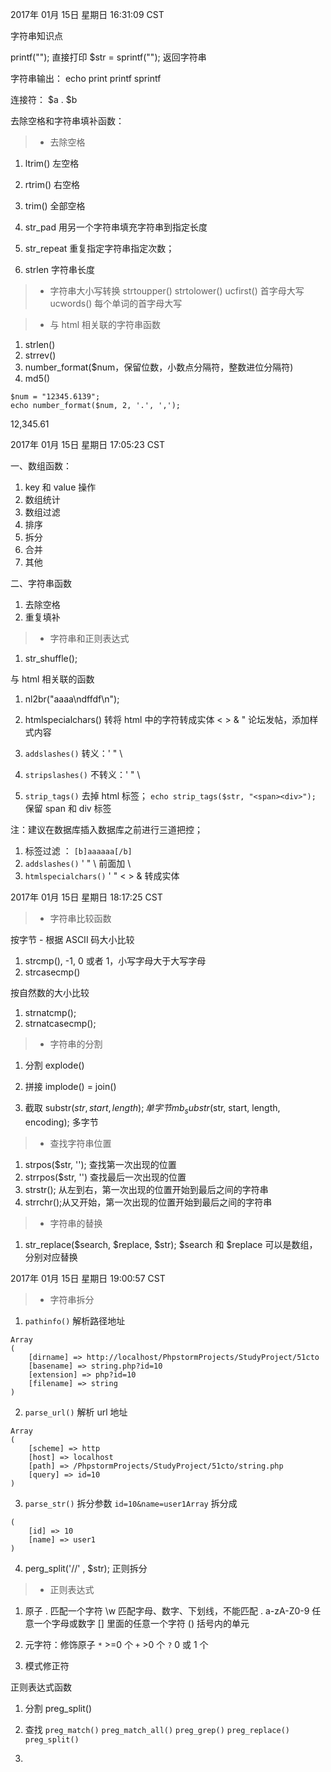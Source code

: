 
2017年 01月 15日 星期日 16:31:09 CST

字符串知识点

printf("");  直接打印
$str = sprintf(""); 返回字符串

字符串输出：
  echo
  print
  printf
  sprintf

连接符：
 $a . $b
 
去除空格和字符串填补函数：

>* 去除空格
1. ltrim() 左空格
2. rtrim() 右空格
3. trim() 全部空格

4. str_pad 用另一个字符串填充字符串到指定长度
5. str_repeat 重复指定字符串指定次数；

6. strlen 字符串长度

>* 字符串大小写转换
strtoupper()
strtolower()
ucfirst() 首字母大写
ucwords() 每个单词的首字母大写

>* 与 html 相关联的字符串函数

1. strlen()
2. strrev()
3. number_format($num，保留位数，小数点分隔符，整数进位分隔符)
4. md5()

```
$num = "12345.6139";
echo number_format($num, 2, '.', ',');
```
12,345.61

2017年 01月 15日 星期日 17:05:23 CST

一、数组函数：
1. key 和 value 操作
2. 数组统计
3. 数组过滤
4. 排序
5. 拆分
6. 合并
7. 其他

二、字符串函数
1. 去除空格
2. 重复填补

>* 字符串和正则表达式
1. str_shuffle();

与 html 相关联的函数

1. nl2br("aaaa\ndffdf\n");

2. htmlspecialchars() 转将 html 中的字符转成实体 < > & "
   论坛发帖，添加样式内容
   
3. `addslashes()` 转义：\' \" \\ 

4. `stripslashes()` 不转义：\' \" \\

5. `strip_tags()` 去掉 html 标签；
  `echo strip_tags($str, "<span><div>");` 保留 span 和 div 标签
  
  注：建议在数据库插入数据库之前进行三道把控；
  1. 标签过滤 ： `[b]aaaaaa[/b]`
  2. `addslashes()` ' " \ 前面加 \
  3. `htmlspecialchars()` ' " < > & 转成实体

2017年 01月 15日 星期日 18:17:25 CST

>* 字符串比较函数

按字节 - 根据 ASCII 码大小比较
1. strcmp(), -1, 0 或者 1，小写字母大于大写字母
2. strcasecmp()

按自然数的大小比较
1. strnatcmp();
2. strnatcasecmp();

>* 字符串的分割

1. 分割
explode()

2. 拼接
implode() = join()

3. 截取
substr($str, start, length); 单字节
mb_substr($str, start, length, encoding);  多字节


>* 查找字符串位置

1. strpos($str, ''); 查找第一次出现的位置
2. strrpos($str, '') 查找最后一次出现的位置
3. strstr(); 从左到右，第一次出现的位置开始到最后之间的字符串
4. strrchr();从又开始，第一次出现的位置开始到最后之间的字符串

>* 字符串的替换

1. str_replace($search, $replace, $str); 
   $search 和 $replace 可以是数组，分别对应替换
   
   
2017年 01月 15日 星期日 19:00:57 CST

>* 字符串拆分

1. `pathinfo()`  解析路径地址
```
Array
(
    [dirname] => http://localhost/PhpstormProjects/StudyProject/51cto
    [basename] => string.php?id=10
    [extension] => php?id=10
    [filename] => string
)
```
2. `parse_url()` 解析 url 地址 
```
Array
(
    [scheme] => http
    [host] => localhost
    [path] => /PhpstormProjects/StudyProject/51cto/string.php
    [query] => id=10
)
```

3. `parse_str()` 拆分参数
`id=10&name=user1Array`
 拆分成
```
(
    [id] => 10
    [name] => user1
)
```

4. perg_split('//' , $str); 正则拆分


>* 正则表达式

1. 原子
 .  匹配一个字符
 \w 匹配字母、数字、下划线，不能匹配 .
 a-zA-Z0-9 任意一个字母或数字
 [] 里面的任意一个字符
 () 括号内的单元
 
2. 元字符：修饰原子
`*` >=0 个
`+` >0 个
`?` 0 或 1 个

3. 模式修正符

正则表达式函数
1. 分割
preg_split()

2. 查找
`preg_match()`
`preg_match_all()`
`preg_grep()`
`preg_replace()`
`preg_split()`

3. 
















